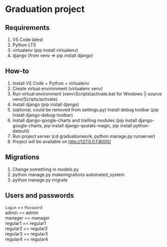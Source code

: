 # Graduation project

## Requirements

1. VS Code latest
2. Python LTS
3. virtualenv (pip install virtualenv)
4. django (from venv => pip install django)

## How-to

1. Install VS Code + Python + virtualenv
2. Create virtual environment (virtualenv venv)
3. Run virtual environment (venv\\Scripts\\activate.bat for Windows || source venv/Scripts/activate)
4. Install django (pip install django)
5. (optional, could be removed from settings.py) Install debug toolbar (pip install django-debug-toolbar) 
6. Install django-google-charts and trailling modules (pip install django-google-charts, pip install django-qsstats-magic, pip install python-dateutil)
7. Run project server (cd graduationwork; python manage.py runserver)
8. Project will be available on http://127.0.0.1:8000/

## Migrations

1. Change something in models.py
2. python manage.py makemigrations automated_system
3. python manage.py migrate

## Users and passwords

`Login` == `Password`  
admin == admin  
manager == manager  
regular1 == regular1  
regular2 == regular2  
regular3 == regular3  
regular4 == regular4  
